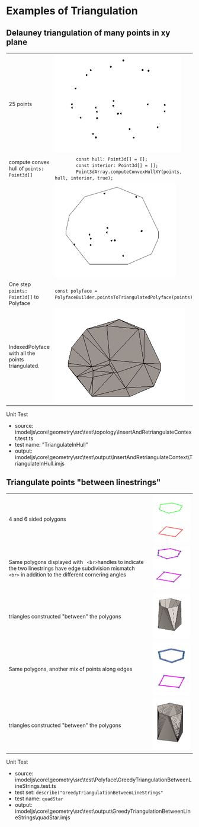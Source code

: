 
# Examples of Triangulation

## Delauney triangulation of many points in xy plane

|  |  |
|---|---|
| 25 points | ![>](./figs/Triangulation/PointTriangulation/ExampleA25Points.png) |
| compute convex hull of `points: Point3d[]` | `        const hull: Point3d[] = [];`<br> `        const interior: Point3d[] = [];` <br>`        Point3dArray.computeConvexHullXY(points, hull, interior, true);` |
| | ![>](./figs/Triangulation/PointTriangulation/ExampleAConvexHullAndInsidePoints.png) |
| One step `points: Point3d[]` to Polyface | `const polyface = PolyfaceBuilder.pointsToTriangulatedPolyface(points);`|
| IndexedPolyface with all the points triangulated. | ![>](./figs/Triangulation/PointTriangulation/ExampleATriangulatedMesh.png) |




Unit Test
  * source: imodeljs\core\geometry\src\test\topology\InsertAndRetriangulateContext.test.ts
  * test name: "TriangulateInHull"
  * output: imodeljs\core\geometry\src\test\output\InsertAndRetriangulateContext\TriangulateInHull.imjs

  ## Triangulate points "between linestrings"

|  |  |
|---|---|
| 4 and 6 sided polygons | ![>](./figs/Triangulation/GreedyTriangulationBetweenLineStrings/QuadAndHex.png) |
| Same polygons displayed with ` <br>`handles to indicate the two linestrings have edge subdivision mismatch ` <br>` in addition to the different cornering angles | ![>](./figs/Triangulation/GreedyTriangulationBetweenLineStrings/QuadAndHexWithHandlesA.png) |
| triangles constructed "between" the polygons | ![>](./figs/Triangulation/GreedyTriangulationBetweenLineStrings/MeshA.png) |
| Same polygons, another mix of points along edges | ![>](./figs/Triangulation/GreedyTriangulationBetweenLineStrings/QuadAndHexWithHandlesB.png) |
| triangles constructed "between" the polygons | ![>](./figs/Triangulation/GreedyTriangulationBetweenLineStrings/MeshB.png) |


Unit Test
  * source: imodeljs\core\geometry\src\test\Polyface\GreedyTriangulationBetweenLineStrings.test.ts
  * test set: `describe("GreedyTriangulationBetweenLineStrings"`
  * test name: `quadStar`
  * output: imodeljs\core\geometry\src\test\output\GreedyTriangulationBetweenLineStrings\quadStar.imjs

